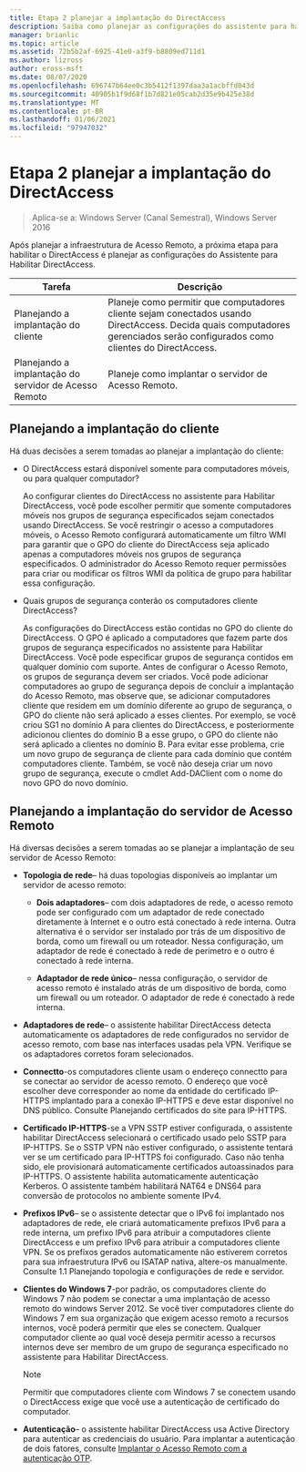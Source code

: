 ```yaml
---
title: Etapa 2 planejar a implantação do DirectAccess
description: Saiba como planejar as configurações do assistente para habilitar DirectAccess.
manager: brianlic
ms.topic: article
ms.assetid: 72b5b2af-6925-41e0-a3f9-b8809ed711d1
ms.author: lizross
author: eross-msft
ms.date: 08/07/2020
ms.openlocfilehash: 696747b64ee0c3b5412f1397daa3a1acbffd043d
ms.sourcegitcommit: 40905b1f9d68f1b7d821e05cab2d35e9b425e38d
ms.translationtype: MT
ms.contentlocale: pt-BR
ms.lasthandoff: 01/06/2021
ms.locfileid: "97947032"
---
```

# <a name="step-2-plan-the-directaccess-deployment"></a>Etapa 2 planejar a implantação do DirectAccess

>Aplica-se a: Windows Server (Canal Semestral), Windows Server 2016

Após planejar a infraestrutura de Acesso Remoto, a próxima etapa para habilitar o DirectAccess é planejar as configurações do Assistente para Habilitar DirectAccess.

|Tarefa|Descrição|
|----|--------|
|Planejando a implantação do cliente|Planeje como permitir que computadores cliente sejam conectados usando DirectAccess. Decida quais computadores gerenciados serão configurados como clientes do DirectAccess.|
|Planejando a implantação do servidor de Acesso Remoto|Planeje como implantar o servidor de Acesso Remoto.|

## <a name="planning-for-client-deployment"></a><a name="bkmk_2_1_client"></a>Planejando a implantação do cliente
Há duas decisões a serem tomadas ao planejar a implantação do cliente:

-   O DirectAccess estará disponível somente para computadores móveis, ou para qualquer computador?

    Ao configurar clientes do DirectAccess no assistente para Habilitar DirectAccess, você pode escolher permitir que somente computadores móveis nos grupos de segurança especificados sejam conectados usando DirectAccess. Se você restringir o acesso a computadores móveis, o Acesso Remoto configurará automaticamente um filtro WMI para garantir que o GPO do cliente do DirectAccess seja aplicado apenas a computadores móveis nos grupos de segurança especificados. O administrador do Acesso Remoto requer permissões para criar ou modificar os filtros WMI da política de grupo para habilitar essa configuração.

-   Quais grupos de segurança conterão os computadores cliente DirectAccess?

    As configurações do DirectAccess estão contidas no GPO do cliente do DirectAccess. O GPO é aplicado a computadores que fazem parte dos grupos de segurança especificados no assistente para Habilitar DirectAccess. Você pode especificar grupos de segurança contidos em qualquer domínio com suporte. Antes de configurar o Acesso Remoto, os grupos de segurança devem ser criados. Você pode adicionar computadores ao grupo de segurança depois de concluir a implantação do Acesso Remoto, mas observe que, se adicionar computadores cliente que residem em um domínio diferente ao grupo de segurança, o GPO do cliente não será aplicado a esses clientes. Por exemplo, se você criou SG1 no domínio A para clientes do DirectAccess, e posteriormente adicionou clientes do domínio B a esse grupo, o GPO do cliente não será aplicado a clientes no domínio B. Para evitar esse problema, crie um novo grupo de segurança de cliente para cada domínio que contém computadores cliente. Também, se você não deseja criar um novo grupo de segurança, execute o cmdlet Add-DAClient com o nome do novo GPO do novo domínio.

## <a name="planning-for-remote-access-server-deployment"></a><a name="bkmk_2_2_server"></a>Planejando a implantação do servidor de Acesso Remoto
Há diversas decisões a serem tomadas ao se planejar a implantação de seu servidor de Acesso Remoto:

-   **Topologia de rede**– há duas topologias disponíveis ao implantar um servidor de acesso remoto:

    -   **Dois adaptadores**– com dois adaptadores de rede, o acesso remoto pode ser configurado com um adaptador de rede conectado diretamente à Internet e o outro está conectado à rede interna. Outra alternativa é o servidor ser instalado por trás de um dispositivo de borda, como um firewall ou um roteador. Nessa configuração, um adaptador de rede é conectado à rede de perímetro e o outro é conectado à rede interna.

    -   **Adaptador de rede único**– nessa configuração, o servidor de acesso remoto é instalado atrás de um dispositivo de borda, como um firewall ou um roteador. O adaptador de rede é conectado à rede interna.

-   **Adaptadores de rede**– o assistente habilitar DirectAccess detecta automaticamente os adaptadores de rede configurados no servidor de acesso remoto, com base nas interfaces usadas pela VPN. Verifique se os adaptadores corretos foram selecionados.

-   **Connectto**-os computadores cliente usam o endereço connectto para se conectar ao servidor de acesso remoto. O endereço que você escolher deve corresponder ao nome da entidade do certificado IP-HTTPS implantado para a conexão IP-HTTPS e deve estar disponível no DNS público. Consulte Planejando certificados do site para IP-HTTPS.

-   **Certificado IP-HTTPS**-se a VPN SSTP estiver configurada, o assistente habilitar DirectAccess selecionará o certificado usado pelo SSTP para IP-HTTPS. Se o SSTP VPN não estiver configurado, o assistente tentará ver se um certificado para IP-HTTPS foi configurado. Caso não tenha sido, ele provisionará automaticamente certificados autoassinados para IP-HTTPS. O assistente habilita automaticamente autenticação Kerberos. O assistente também habilitará NAT64 e DNS64 para conversão de protocolos no ambiente somente IPv4.

-   **Prefixos IPv6**– se o assistente detectar que o IPv6 foi implantado nos adaptadores de rede, ele criará automaticamente prefixos IPv6 para a rede interna, um prefixo IPv6 para atribuir a computadores cliente DirectAccess e um prefixo IPv6 para atribuir a computadores cliente VPN. Se os prefixos gerados automaticamente não estiverem corretos para sua infraestrutura IPv6 ou ISATAP nativa, altere-os manualmente. Consulte 1.1 Planejando topologia e configurações de rede e servidor.

-   **Clientes do Windows 7**-por padrão, os computadores cliente do Windows 7 não podem se conectar a uma implantação de acesso remoto do windows Server 2012. Se você tiver computadores cliente do Windows 7 em sua organização que exigem acesso remoto a recursos internos, você poderá permitir que eles se conectem. Qualquer computador cliente ao qual você deseja permitir acesso a recursos internos deve ser membro de um grupo de segurança especificado no assistente para Habilitar DirectAccess.

    > [!NOTE]
    > Permitir que computadores cliente com Windows 7 se conectem usando o DirectAccess exige que você use a autenticação de certificado do computador.

-   **Autenticação**– o assistente habilitar DirectAccess usa Active Directory para autenticar as credenciais do usuário. Para implantar a autenticação de dois fatores, consulte [Implantar o Acesso Remoto com a autenticação OTP](../../ras/otp/Deploy-RA-OTP.md).





